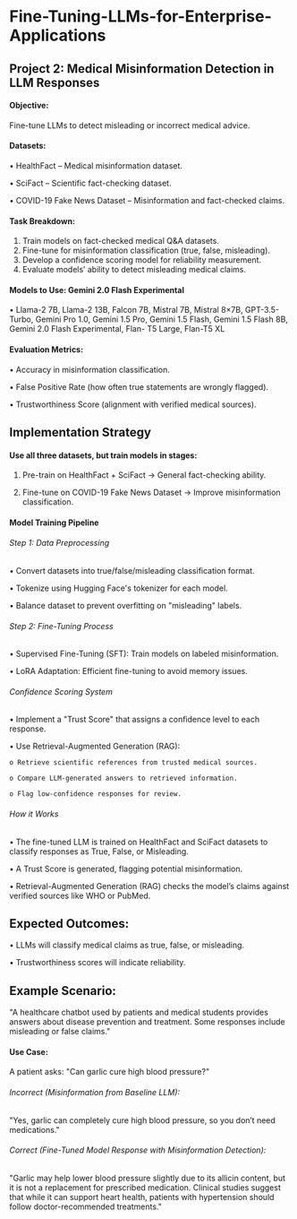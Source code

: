 # Fine-Tuning-LLMs-for-Enterprise-Applications

## Project 2: Medical Misinformation Detection in LLM Responses

#### Objective:
Fine-tune LLMs to detect misleading or incorrect medical advice.
#### Datasets:
• HealthFact – Medical misinformation dataset.

• SciFact – Scientific fact-checking dataset.

• COVID-19 Fake News Dataset – Misinformation and fact-checked claims.

#### Task Breakdown:
1. Train models on fact-checked medical Q&A datasets.
2. Fine-tune for misinformation classification (true, false, misleading).
3. Develop a confidence scoring model for reliability measurement.
4. Evaluate models’ ability to detect misleading medical claims.
#### Models to Use:  Gemini 2.0 Flash Experimental
• Llama-2 7B, Llama-2 13B, Falcon 7B, Mistral 7B, Mistral 8×7B, GPT-3.5-Turbo, Gemini Pro 1.0,
Gemini 1.5 Pro, Gemini 1.5 Flash, Gemini 1.5 Flash 8B, Gemini 2.0 Flash Experimental, Flan-
T5 Large, Flan-T5 XL
#### Evaluation Metrics:
• Accuracy in misinformation classification.

• False Positive Rate (how often true statements are wrongly flagged).

• Trustworthiness Score (alignment with verified medical sources).

## Implementation Strategy
#### Use all three datasets, but train models in stages:
1. Pre-train on HealthFact + SciFact → General fact-checking ability.
   
2. Fine-tune on COVID-19 Fake News Dataset → Improve misinformation classification.
   
#### Model Training Pipeline
###### Step 1: Data Preprocessing
• Convert datasets into true/false/misleading classification format.

• Tokenize using Hugging Face's tokenizer for each model.

• Balance dataset to prevent overfitting on "misleading" labels.

###### Step 2: Fine-Tuning Process
• Supervised Fine-Tuning (SFT): Train models on labeled misinformation.

• LoRA Adaptation: Efficient fine-tuning to avoid memory issues.

###### Confidence Scoring System
• Implement a "Trust Score" that assigns a confidence level to each response.

• Use Retrieval-Augmented Generation (RAG):

    o Retrieve scientific references from trusted medical sources.
    
    o Compare LLM-generated answers to retrieved information.
    
    o Flag low-confidence responses for review.
    
###### How it Works
• The fine-tuned LLM is trained on HealthFact and SciFact datasets to classify responses as True,
False, or Misleading.

• A Trust Score is generated, flagging potential misinformation.

• Retrieval-Augmented Generation (RAG) checks the model’s claims against verified sources like
WHO or PubMed.

## Expected Outcomes: 
• LLMs will classify medical claims as true, false, or misleading.

• Trustworthiness scores will indicate reliability.

## Example Scenario:
"A healthcare chatbot used by patients and medical students provides answers about disease
prevention and treatment. Some responses include misleading or false claims."
#### Use Case:

A patient asks: "Can garlic cure high blood pressure?"
###### Incorrect (Misinformation from Baseline LLM):
"Yes, garlic can completely cure high blood pressure, so you don’t need medications."
###### Correct (Fine-Tuned Model Response with Misinformation Detection):
"Garlic may help lower blood pressure slightly due to its allicin content, but it is not a replacement for
prescribed medication. Clinical studies suggest that while it can support heart health, patients with
hypertension should follow doctor-recommended treatments."
